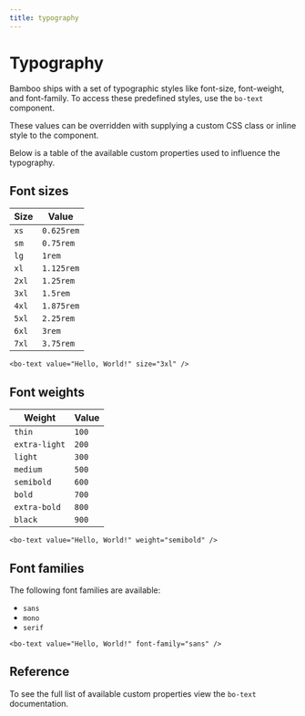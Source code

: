 ```yaml
---
title: typography
---
```


# Typography

Bamboo ships with a set of typographic styles like font-size, font-weight, and font-family.
To access these predefined styles, use the `bo-text` component.

These values can be overridden with supplying a custom CSS class or inline style
to the component.

Below is a table of the available custom properties used to influence the typography.

## Font sizes

| Size  | Value      |
| ----- | ---------- |
| `xs`  | `0.625rem` |
| `sm`  | `0.75rem`  |
| `lg`  | `1rem`     |
| `xl`  | `1.125rem` |
| `2xl` | `1.25rem`  |
| `3xl` | `1.5rem`   |
| `4xl` | `1.875rem` |
| `5xl` | `2.25rem`  |
| `6xl` | `3rem`     |
| `7xl` | `3.75rem`  |

```vue
<bo-text value="Hello, World!" size="3xl" />
```

## Font weights

| Weight        | Value |
| ------------- | ----- |
| `thin`        | `100` |
| `extra-light` | `200` |
| `light`       | `300` |
| `medium`      | `500` |
| `semibold`    | `600` |
| `bold`        | `700` |
| `extra-bold`  | `800` |
| `black`       | `900` |

```vue
<bo-text value="Hello, World!" weight="semibold" />
```

## Font families

The following font families are available:

- `sans`
- `mono`
- `serif`

```vue
<bo-text value="Hello, World!" font-family="sans" />
```

## Reference

To see the full list of available custom properties view the `bo-text` documentation.
